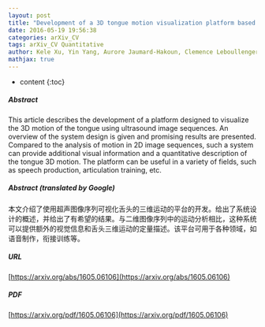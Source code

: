 ```yaml
---
layout: post
title: "Development of a 3D tongue motion visualization platform based on ultrasound image sequences"
date: 2016-05-19 19:56:38
categories: arXiv_CV
tags: arXiv_CV Quantitative
author: Kele Xu, Yin Yang, Aurore Jaumard-Hakoun, Clemence Leboullenger, Gerard Dreyfus, Pierre Roussel, Maureen Stone, Bruce Denby
mathjax: true
---
```


* content
{:toc}

##### Abstract
This article describes the development of a platform designed to visualize the 3D motion of the tongue using ultrasound image sequences. An overview of the system design is given and promising results are presented. Compared to the analysis of motion in 2D image sequences, such a system can provide additional visual information and a quantitative description of the tongue 3D motion. The platform can be useful in a variety of fields, such as speech production, articulation training, etc.

##### Abstract (translated by Google)
本文介绍了使用超声图像序列可视化舌头的三维运动的平台的开发。给出了系统设计的概述，并给出了有希望的结果。与二维图像序列中的运动分析相比，这种系统可以提供额外的视觉信息和舌头三维运动的定量描述。该平台可用于各种领域，如语音制作，衔接训练等。

##### URL
[https://arxiv.org/abs/1605.06106](https://arxiv.org/abs/1605.06106)

##### PDF
[https://arxiv.org/pdf/1605.06106](https://arxiv.org/pdf/1605.06106)

